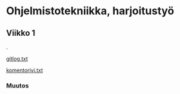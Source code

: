 # Ohjelmistotekniikka, harjoitustyö

## Viikko 1
. 


[gitlog.txt](https://github.com/jmjkorte/ot-harjoitustyo/blob/master/laskarit/viikko1/gitlog.txt)

[komentorivi.txt](https://github.com/jmjkorte/ot-harjoitustyo/blob/master/laskarit/viikko1/komentorivi.txt)


### Muutos
